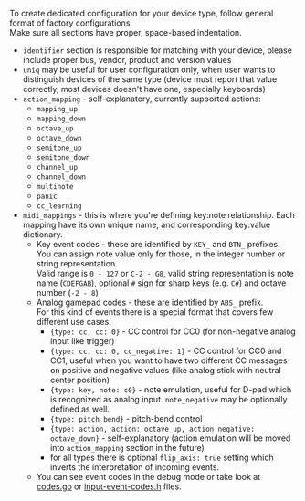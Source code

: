 To create dedicated configuration for your device type, follow general format
of factory configurations.  
Make sure all sections have proper, space-based indentation.

- `identifier` section is responsible for matching with your device,
  please include proper bus, vendor, product and version values
- `uniq` may be useful for user configuration only, when user wants to distinguish devices of the same type
  (device must report that value correctly, most devices doesn't have one, especially keyboards)
- `action_mapping` - self-explanatory, currently supported actions:
  - `mapping_up`
  - `mapping_down`
  - `octave_up`
  - `octave_down`
  - `semitone_up`
  - `semitone_down`
  - `channel_up`
  - `channel_down`
  - `multinote`
  - `panic`
  - `cc_learning`
- `midi_mappings` - this is where you're defining key:note relationship. Each mapping have its own
  unique name, and corresponding key:value dictionary.
  - Key event codes - these are identified by `KEY_` and `BTN_` prefixes.    
    You can assign note value only for those, in the integer number or string representation.  
    Valid range is `0 - 127` or `C-2 - G8`, valid string representation is note name (`CDEFGAB`),
    optional `#` sign for sharp keys (e.g. `C#`) and octave number (`-2 - 8`)
  - Analog gamepad codes - these are identified by `ABS_` prefix.  
    For this kind of events there is a special format that covers few different use cases:
    - `{type: cc, cc: 0}` - CC control for CC0 (for non-negative analog input like trigger)
    - `{type: cc, cc: 0, cc_negative: 1}` - CC control for CC0 and CC1, useful when you want to have
      two different CC messages on positive and negative values (like analog stick with neutral center position)
    - `{type: key, note: c0}` - note emulation, useful for D-pad which is recognized as analog input.
      `note_negative` may be optionally defined as well.
    - `{type: pitch_bend}` - pitch-bend control
    - `{type: action, action: octave_up, action_negative: octave_down}` - self-explanatory (action emulation will be
      moved into `action_mapping` section in the future)
    - for all types there is optional `flip_axis: true` setting which inverts the interpretation of incoming events.
  - You can see event codes in the debug mode or take look at
    [codes.go](https://github.com/holoplot/go-evdev/blob/c80ef6a93985029e8db7b4a5ca42af976b4ac1a4/codes.go)
    or [input-event-codes.h](https://elixir.bootlin.com/linux/v5.17/source/include/uapi/linux/input-event-codes.h)
    files.